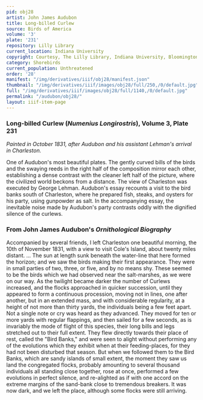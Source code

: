 ```yaml
---
pid: obj28
artist: John James Audubon
title: Long-billed Curlew
source: Birds of America
volume: '3'
plate: '231'
repository: Lilly Library
current_location: Indiana University
copyright: Courtesy, The Lilly Library, Indiana University, Bloomington, Indiana
category: Shorebirds
current_population: Unthreatened
order: '28'
manifest: "/img/derivatives/iiif/obj28/manifest.json"
thumbnail: "/img/derivatives/iiif/images/obj28/full/250,/0/default.jpg"
full: "/img/derivatives/iiif/images/obj28/full/1140,/0/default.jpg"
permalink: "/audubon/obj28/"
layout: iiif-item-page
---
```

### Long-billed Curlew (_Numenius Longirostris_), Volume 3, Plate 231

_Painted in October 1831, after Audubon and his assistant Lehman's arrival in Charleston._

One of Audubon's most beautiful plates. The gently curved bills of the birds and the swaying reeds in the right half of the composition mirror each other, establishing a dense contrast with the cleaner left half of the picture, where the civilized world beckons from a distance. The view of Charleston was executed by George Lehman. Audubon's essay recounts a visit to the bird banks south of Charleston, where he prepared fish, steaks, and oysters for his party, using gunpowder as salt. In the accompanying essay, the inevitable noise made by Audubon's party contrasts oddly with the dignified silence of the curlews.

### From John James Audubon's _Ornithological Biography_

Accompanied by several friends, I left Charleston one beautiful morning, the 10th of November 1831, with a view to visit Cole's Island, about twenty miles distant. ... The sun at length sunk beneath the water-line that here formed the horizon; and we saw the birds making their first appearance. They were in small parties of two, three, or five, and by no means shy. These seemed to be the birds which we had observed near the salt-marshes, as we were on our way. As the twilight became darker the number of Curlews increased, and the flocks approached in quicker succession, until they appeared to form a continuous procession, moving not in lines, one after another, but in an extended mass, and with considerable regularity, at a height of not more than thirty yards, the individuals being a few feet apart. Not a single note or cry was heard as they advanced. They moved for ten or more yards with regular flappings, and then sailed for a few seconds, as is invariably the mode of flight of this species, their long bills and legs stretched out to their full extent. They flew directly towards their place of rest, called the "Bird Banks," and were seen to alight without performing any of the evolutions which they exhibit when at their feeding-places, for they had not been disturbed that season. But when we followed them to the Bird Banks, which are sandy islands of small extent, the moment they saw us land the congregated flocks, probably amounting to several thousand individuals all standing close together, rose at once, performed a few evolutions in perfect silence, and re-alighted as if with one accord on the extreme margins of the sand-bank close to tremendous breakers. It was now dark, and we left the place, although some flocks were still arriving.
